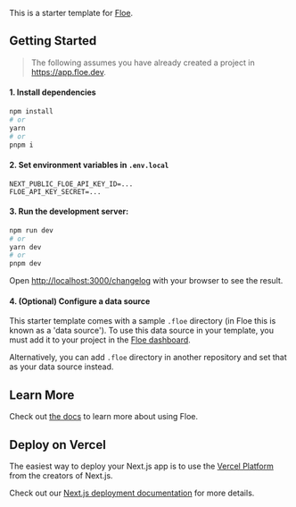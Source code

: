 This is a starter template for [Floe](https://floe.dev).

## Getting Started

> The following assumes you have already created a project in https://app.floe.dev.

#### 1. Install dependencies
```bash
npm install
# or
yarn
# or
pnpm i
```

#### 2. Set environment variables in `.env.local`
```
NEXT_PUBLIC_FLOE_API_KEY_ID=...
FLOE_API_KEY_SECRET=...
```

#### 3. Run the development server:

```bash
npm run dev
# or
yarn dev
# or
pnpm dev
```

Open [http://localhost:3000/changelog](http://localhost:3000/changelog) with your browser to see the result.

#### 4. (Optional) Configure a data source
This starter template comes with a sample `.floe` directory (in Floe this is known as a 'data source'). To use this data source in your template, you must add it to your project in the [Floe dashboard](https://floe.dev).

Alternatively, you can add `.floe` directory in another repository and set that as your data source instead.

## Learn More

Check out [the docs](https://floe-dev.notion.site/Docs-ef503e987aaa4dabb1e388cac9e14d62?pvs=4) to learn more about using Floe.

## Deploy on Vercel

The easiest way to deploy your Next.js app is to use the [Vercel Platform](https://vercel.com/new?utm_medium=default-template&filter=next.js&utm_source=create-next-app&utm_campaign=create-next-app-readme) from the creators of Next.js.

Check out our [Next.js deployment documentation](https://nextjs.org/docs/deployment) for more details.

